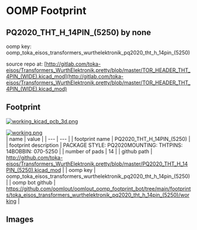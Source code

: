 # OOMP Footprint  
## PQ2020_THT_H_14PIN_(5250)  by none  
  
oomp key: oomp_toka_eisos_transformers_wurthelektronik_pq2020_tht_h_14pin_(5250)  
  
source repo at: [http://gitlab.com/toka-eisos/Transformers_WurthElektronik.pretty/blob/master/TOR_HEADER_THT_4PIN_(WIDE).kicad_mod](http://gitlab.com/toka-eisos/Transformers_WurthElektronik.pretty/blob/master/TOR_HEADER_THT_4PIN_(WIDE).kicad_mod)  
## Footprint  
  
[![working_kicad_pcb_3d.png](working_kicad_pcb_3d_600.png)](working_kicad_pcb_3d.png)  
  
[![working.png](working_600.png)](working.png)  
| name | value | 
| --- | --- | 
| footprint name | PQ2020_THT_H_14PIN_(5250) | 
| footprint description | PACKAGE STYLE: PQ2020MOUNTING: THTPINS: 14BOBBIN: 070-5250 | 
| number of pads | 14 | 
| github path | http://github.com/toka-eisos/Transformers_WurthElektronik.pretty/blob/master/PQ2020_THT_H_14PIN_(5250).kicad_mod | 
| oomp key | oomp_toka_eisos_transformers_wurthelektronik_pq2020_tht_h_14pin_(5250) | 
| oomp bot github | https://github.com/oomlout/oomlout_oomp_footprint_bot/tree/main/footprints/toka_eisos_transformers_wurthelektronik_pq2020_tht_h_14pin_(5250)/working | 
## Images  
